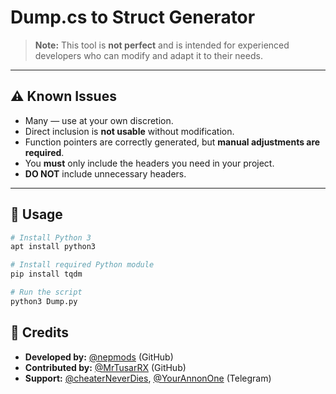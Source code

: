 # Dump.cs to Struct Generator

> **Note:** This tool is **not perfect** and is intended for experienced developers who can modify and adapt it to their needs.

---

## ⚠️ Known Issues
- Many — use at your own discretion.
- Direct inclusion is **not usable** without modification.
- Function pointers are correctly generated, but **manual adjustments are required**.
- You **must** only include the headers you need in your project.
- **DO NOT** include unnecessary headers.

---

## 🔧 Usage

```bash
# Install Python 3
apt install python3

# Install required Python module
pip install tqdm

# Run the script
python3 Dump.py
```

## 👥 Credits

- **Developed by:** [@nepmods](https://github.com/nepmods) (GitHub)
- **Contributed by:** [@MrTusarRX](https://github.com/MrTusarRX) (GitHub) 
- **Support:** [@cheaterNeverDies](https://t.me/cheaterNeverDies), [@YourAnnonOne](https://t.me/YourAnnonOne) (Telegram)
